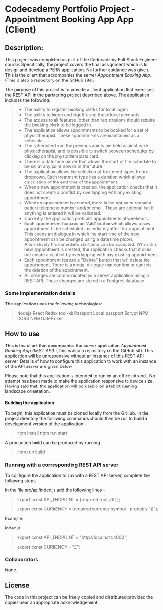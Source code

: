 # Codecademy Portfolio Project - Appointment Booking App App (Client)

## Description:

This project was completed as part of the Codecademy Full-Stack Engineer course. Specifically, the project covers the final assignment which is to design and develop a PERN application. No further guidance was given. This is the client that accompanies the server _Appointment Booking App_. (This is also a repository on the GitHub site).

The purpose of this project is to provide a client application that exercises the REST API in the partnering project described above. The application includes the following:

> - The ability to register booking clerks for local logins.
> - The ability to logon and logoff using these local accounts.
> - The access to all features (other than registration) should require the booking clerk to be logged in.
> - The application allows appointments to be booked for a set of physiotherapist. These appointments are maintained as a schedule.
> - The schedules from the previous points are held against each physiotherapist, and is possible to switch between schedules by clicking on the physiotherapists card.
> - There is a date time picker that allows the start of the schedule to be set at any point now or in the future.
> - The application allows the selection of treatment types from a dropdown. Each treatment type has a duration which allows calculation of the end time of the appointment.
> - When a new appointment is created, the application checks that it does not create a conflict by overlapping with any existing appointment.
> - When an appointment is created, there is the option to record a patient telephone number and/or email. These are optional but if anything is entered it will be validated.
> - Currently the application prohibits appointments at weekends.
> - Each appointment features an 'Add' button which allows a new appointment to be scheduled immediately after that appointment. This opens an dialogue in which the start time of the new appointment can be changed using a date time picker. Alternatively the immediate start time can be accepted. When this new appointment is created, the application checks that it does not create a conflict by overlapping with any existing appointment.
> - Each appointment feature a "Delete" button that will delete the appointment. There is a modal dialogue that confirm or cancels the deletion of the appointment.
> - All changes are communicated yo a server application using a REST API. These changes are stored n a Postgres database.

### Some implementation details

The application uses the following technologies:

> Nodejs
> React
> Redux tool-kit
> Passport
> Local passport
> Bcrypt
> NPM CORS
> NPM DatePicker

## How to use

This is the client that accompanies the server application _Appointment Booking App (REST API)_. (This is also a repository on the GitHub sit). This application will be unresponsive without an instance of this REST API server. Details of how to configure this application to work with an instance of the API server are given below.

Please note that this application is intended to run on an office intranet. No attempt has been made to make the application responsive to device size. Having said that, the application will be usable on a tablet running landscape orientation.

#### Building the application

To begin, this application must be cloned locally from the GitHub. In the project directory the following commands should then be run to build a development version of the application -

> npm install
> npm run start

A production build can be produced by running

> npm run build

### Running with a corresponding REST API server

To configure the application to run with a REST API server, complete the following steps:

In the file src/api/index.js add the following lines -

> export const API_ENDPOINT = {required root URL};
>
> export const CURRENCY = (required currency symbol - probably "£");

Example:

index.js

> export const API_ENDPOINT = "http://localhost:4000";
>
> export const CURRENCY = "£";

### Collaborators

None.

## License

The code in this project can be freely copied and distributed provided the copies bear an appropriate acknowledgement.
